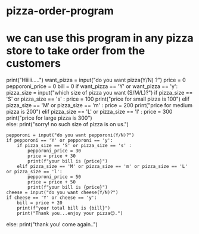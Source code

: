 # pizza-order-program
# we can use this program in any pizza store to take order from the customers


print("Hiiiii.....")
want_pizza = input("do you want pizza(Y/N) ?")
price = 0
pepporoni_price = 0
bill = 0 
if want_pizza == 'Y' or want_pizza == 'y':
    pizza_size = input("which size of pizza you want (S/M/L)?")
    if pizza_size == 'S' or pizza_size == 's' :
        price = 100
        print("price for small pizza is 100")
    elif pizza_size == 'M' or pizza_size == 'm' :
        price = 200
        print("price for medium pizza is 200")
    elif pizza_size == 'L' or pizza_size == 'l' :
        price = 300
        print("price for large pizza is 300")    
    else:
        print("sorry! no such size of pizza is on us.")    

    pepporoni = input("do you want pepporoni(Y/N)?")
    if pepporoni == 'Y' or pepporoni == 'y':
        if pizza_size == 'S' or pizza_size == 's' :
            pepporoni_price = 30
            price = price + 30
            print(f"your bill is {price}")
        elif pizza_size == 'M' or pizza_size == 'm' or pizza_size == 'L' or pizza_size == 'l':
            pepporoni_price = 50
            price = price + 50
            print(f"your bill is {price}")  
    cheese = input("do you want cheese(Y/N)?")
    if cheese == 'Y' or cheese == 'y':
        bill = price + 20
        print(f"your total bill is {bill}")
        print("Thank you...enjoy your pizza😊.")
                   
else:
    print("thank you! come again..")




